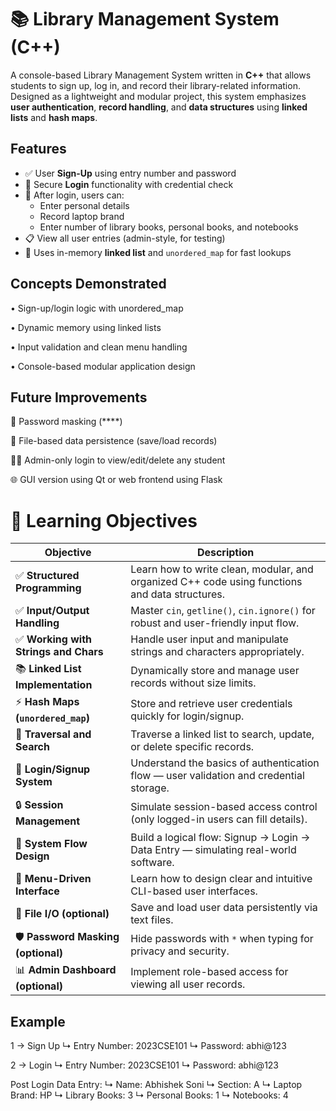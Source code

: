 # 📚 Library Management System (C++)

A console-based Library Management System written in **C++** that allows students to sign up, log in, and record their library-related information. Designed as a lightweight and modular project, this system emphasizes **user authentication**, **record handling**, and **data structures** using **linked lists** and **hash maps**.






## Features

- ✅ User **Sign-Up** using entry number and password
- 🔐 Secure **Login** functionality with credential check
- 📝 After login, users can:
  - Enter personal details
  - Record laptop brand
  - Enter number of library books, personal books, and notebooks
- 📋 View all user entries (admin-style, for testing)
- 🧠 Uses in-memory **linked list** and `unordered_map` for fast lookups
## Concepts Demonstrated

• Sign-up/login logic with unordered_map

• Dynamic memory using linked lists

• Input validation and clean menu handling

• Console-based modular application design


## Future Improvements

🔐 Password masking (****)

💾 File-based data persistence (save/load records)

🧑‍💼 Admin-only login to view/edit/delete any student

🌐 GUI version using Qt or web frontend using Flask

# 🎯 Learning Objectives

| **Objective**                         | **Description**                                                                                      |
|--------------------------------------|------------------------------------------------------------------------------------------------------|
| ✅ **Structured Programming**         | Learn how to write clean, modular, and organized C++ code using functions and data structures.       |
| ✅ **Input/Output Handling**          | Master `cin`, `getline()`, `cin.ignore()` for robust and user-friendly input flow.                   |
| ✅ **Working with Strings and Chars** | Handle user input and manipulate strings and characters appropriately.                               |
| 📚 **Linked List Implementation**     | Dynamically store and manage user records without size limits.                                       |
| ⚡ **Hash Maps (`unordered_map`)**    | Store and retrieve user credentials quickly for login/signup.                                       |
| 🔁 **Traversal and Search**           | Traverse a linked list to search, update, or delete specific records.                                |
| 🔐 **Login/Signup System**            | Understand the basics of authentication flow — user validation and credential storage.               |
| 🔒 **Session Management**             | Simulate session-based access control (only logged-in users can fill details).                       |
| 💼 **System Flow Design**            | Build a logical flow: Signup → Login → Data Entry — simulating real-world software.                  |
| 🧭 **Menu-Driven Interface**         | Learn how to design clear and intuitive CLI-based user interfaces.                                   |
| 💾 **File I/O (optional)**            | Save and load user data persistently via text files.                                                 |
| 🛡️ **Password Masking (optional)**   | Hide passwords with `*` when typing for privacy and security.                                        |
| 📊 **Admin Dashboard (optional)**     | Implement role-based access for viewing all user records.                                            |

## Example

1 → Sign Up
↳ Entry Number: 2023CSE101
↳ Password: abhi@123

2 → Login
↳ Entry Number: 2023CSE101
↳ Password: abhi@123

Post Login Data Entry:
↳ Name: Abhishek Soni
↳ Section: A
↳ Laptop Brand: HP
↳ Library Books: 3
↳ Personal Books: 1
↳ Notebooks: 4